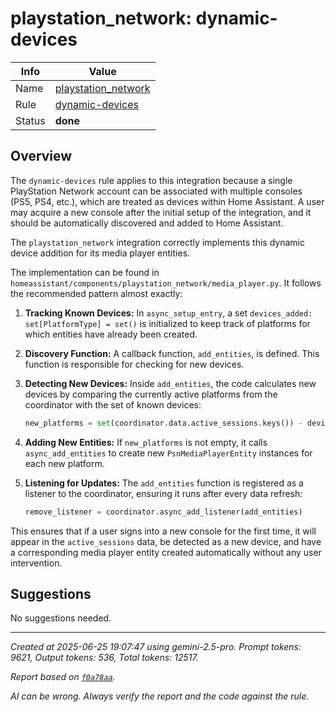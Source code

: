 # playstation_network: dynamic-devices

| Info   | Value                                                                    |
|--------|--------------------------------------------------------------------------|
| Name   | [playstation_network](https://www.home-assistant.io/integrations/playstation_network/) |
| Rule   | [dynamic-devices](https://developers.home-assistant.io/docs/core/integration-quality-scale/rules/dynamic-devices)                                                     |
| Status | **done**                                                                 |

## Overview

The `dynamic-devices` rule applies to this integration because a single PlayStation Network account can be associated with multiple consoles (PS5, PS4, etc.), which are treated as devices within Home Assistant. A user may acquire a new console after the initial setup of the integration, and it should be automatically discovered and added to Home Assistant.

The `playstation_network` integration correctly implements this dynamic device addition for its media player entities.

The implementation can be found in `homeassistant/components/playstation_network/media_player.py`. It follows the recommended pattern almost exactly:

1.  **Tracking Known Devices:** In `async_setup_entry`, a set `devices_added: set[PlatformType] = set()` is initialized to keep track of platforms for which entities have already been created.

2.  **Discovery Function:** A callback function, `add_entities`, is defined. This function is responsible for checking for new devices.

3.  **Detecting New Devices:** Inside `add_entities`, the code calculates new devices by comparing the currently active platforms from the coordinator with the set of known devices:
    ```python
    new_platforms = set(coordinator.data.active_sessions.keys()) - devices_added
    ```

4.  **Adding New Entities:** If `new_platforms` is not empty, it calls `async_add_entities` to create new `PsnMediaPlayerEntity` instances for each new platform.

5.  **Listening for Updates:** The `add_entities` function is registered as a listener to the coordinator, ensuring it runs after every data refresh:
    ```python
    remove_listener = coordinator.async_add_listener(add_entities)
    ```

This ensures that if a user signs into a new console for the first time, it will appear in the `active_sessions` data, be detected as a new device, and have a corresponding media player entity created automatically without any user intervention.

## Suggestions

No suggestions needed.

---

_Created at 2025-06-25 19:07:47 using gemini-2.5-pro. Prompt tokens: 9621, Output tokens: 536, Total tokens: 12517._

_Report based on [`f0a78aa`](https://github.com/home-assistant/core/tree/f0a78aadbe1ed91862f40c87da69b37962c1f0d7)._

_AI can be wrong. Always verify the report and the code against the rule._

